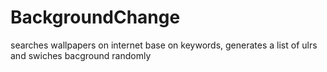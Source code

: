 # BackgroundChange
searches wallpapers on internet base on keywords, generates a list of ulrs and swiches bacground randomly
